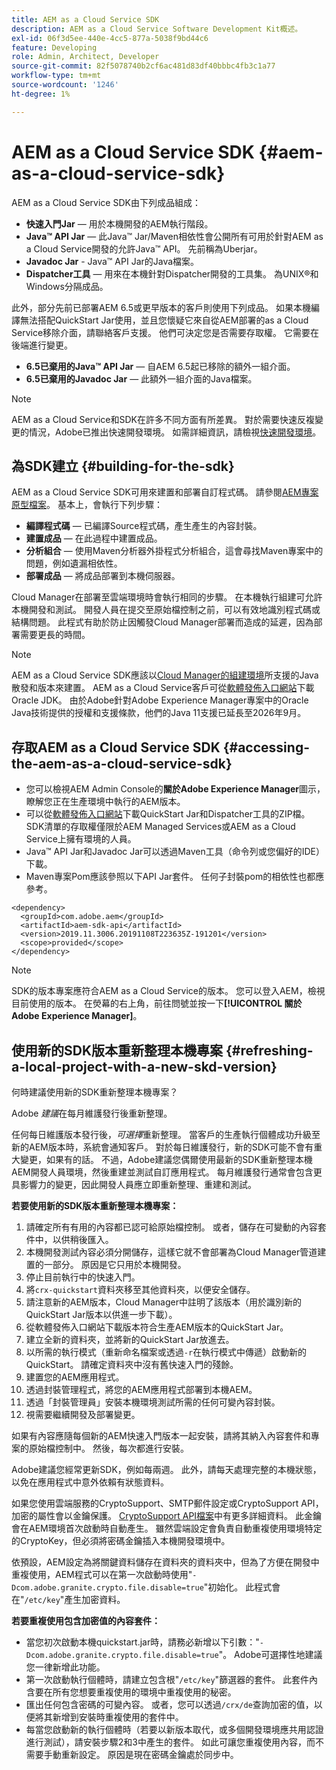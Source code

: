 ```yaml
---
title: AEM as a Cloud Service SDK
description: AEM as a Cloud Service Software Development Kit概述。
exl-id: 06f3d5ee-440e-4cc5-877a-5038f9bd44c6
feature: Developing
role: Admin, Architect, Developer
source-git-commit: 82f5078740b2cf6ac481d83df40bbbc4fb3c1a77
workflow-type: tm+mt
source-wordcount: '1246'
ht-degree: 1%

---
```


# AEM as a Cloud Service SDK {#aem-as-a-cloud-service-sdk}

AEM as a Cloud Service SDK由下列成品組成：

* **快速入門Jar** — 用於本機開發的AEM執行階段。
* **Java™ API Jar** — 此Java™ Jar/Maven相依性會公開所有可用於針對AEM as a Cloud Service開發的允許Java™ API。 先前稱為Uberjar。
* **Javadoc Jar** - Java™ API Jar的Java檔案。
* **Dispatcher工具** — 用來在本機針對Dispatcher開發的工具集。 為UNIX®和Windows分隔成品。

此外，部分先前已部署AEM 6.5或更早版本的客戶則使用下列成品。 如果本機編譯無法搭配QuickStart Jar使用，並且您懷疑它來自從AEM部署的as a Cloud Service移除介面，請聯絡客戶支援。 他們可決定您是否需要存取權。 它需要在後端進行變更。

* **6.5已棄用的Java™ API Jar** — 自AEM 6.5起已移除的額外一組介面。
* **6.5已棄用的Javadoc Jar** — 此額外一組介面的Java檔案。

>[!NOTE]
> 
> AEM as a Cloud Service和SDK在許多不同方面有所差異。 對於需要快速反複變更的情況，Adobe已推出快速開發環境。 如需詳細資訊，請檢視[快速開發環境](/help/implementing/developing/introduction/rapid-development-environments.md)。

## 為SDK建立 {#building-for-the-sdk}

AEM as a Cloud Service SDK可用來建置和部署自訂程式碼。 請參閱[AEM專案原型檔案](https://experienceleague.adobe.com/zh-hant/docs/experience-manager-core-components/using/developing/archetype/using)。 基本上，會執行下列步驟：

* **編譯程式碼** — 已編譯Source程式碼，產生產生的內容封裝。
* **建置成品** — 在此過程中建置成品。
* **分析組合** — 使用Maven分析器外掛程式分析組合，這會尋找Maven專案中的問題，例如遺漏相依性。
* **部署成品** — 將成品部署到本機伺服器。

Cloud Manager在部署至雲端環境時會執行相同的步驟。 在本機執行組建可允許本機開發和測試。 開發人員在提交至原始檔控制之前，可以有效地識別程式碼或結構問題。 此程式有助於防止因觸發Cloud Manager部署而造成的延遲，因為部署需要更長的時間。

>[!NOTE]
>
>AEM as a Cloud Service SDK應該以[Cloud Manager的組建環境](/help/implementing/cloud-manager/getting-access-to-aem-in-cloud/build-environment-details.md)所支援的Java散發和版本來建置。 AEM as a Cloud Service客戶可從[軟體發佈入口網站](https://experience.adobe.com/#/downloads/content/software-distribution/en/aemcloud.html)下載Oracle JDK。 由於Adobe針對Adobe Experience Manager專案中的Oracle Java技術提供的授權和支援條款，他們的Java 11支援已延長至2026年9月。

## 存取AEM as a Cloud Service SDK {#accessing-the-aem-as-a-cloud-service-sdk}

* 您可以檢視AEM Admin Console的&#x200B;**關於Adobe Experience Manager**&#x200B;圖示，瞭解您正在生產環境中執行的AEM版本。
* 可以從[軟體發佈入口網站](https://experience.adobe.com/#/downloads/content/software-distribution/en/aemcloud.html)下載QuickStart Jar和Dispatcher工具的ZIP檔。 SDK清單的存取權僅限於AEM Managed Services或AEM as a Cloud Service上擁有環境的人員。
* Java™ API Jar和Javadoc Jar可以透過Maven工具（命令列或您偏好的IDE）下載。
* Maven專案Pom應該參照以下API Jar套件。 任何子封裝pom的相依性也都應參考。

```
<dependency>
  <groupId>com.adobe.aem</groupId>
  <artifactId>aem-sdk-api</artifactId>
  <version>2019.11.3006.20191108T223635Z-191201</version>
  <scope>provided</scope>
</dependency>
```

>[!NOTE]
>
>SDK的版本專案應符合AEM as a Cloud Service的版本。 您可以登入AEM，檢視目前使用的版本。 在熒幕的右上角，前往問號並按一下&#x200B;**[!UICONTROL 關於Adobe Experience Manager]**。


## 使用新的SDK版本重新整理本機專案 {#refreshing-a-local-project-with-a-new-skd-version}

何時建議使用新的SDK重新整理本機專案？

Adobe *建議*&#x200B;在每月維護發行後重新整理。

任何每日維護版本發行後，*可選擇*&#x200B;重新整理。 當客戶的生產執行個體成功升級至新的AEM版本時，系統會通知客戶。 對於每日維護發行，新的SDK可能不會有重大變更，如果有的話。 不過，Adobe建議您偶爾使用最新的SDK重新整理本機AEM開發人員環境，然後重建並測試自訂應用程式。 每月維護發行通常會包含更具影響力的變更，因此開發人員應立即重新整理、重建和測試。

**若要使用新的SDK版本重新整理本機專案：**

1. 請確定所有有用的內容都已認可給原始檔控制。 或者，儲存在可變動的內容套件中，以供稍後匯入。
1. 本機開發測試內容必須分開儲存，這樣它就不會部署為Cloud Manager管道建置的一部分。 原因是它只用於本機開發。
1. 停止目前執行中的快速入門。
1. 將`crx-quickstart`資料夾移至其他資料夾，以便安全儲存。
1. 請注意新的AEM版本，Cloud Manager中註明了該版本（用於識別新的QuickStart Jar版本以供進一步下載）。
1. 從軟體發佈入口網站下載版本符合生產AEM版本的QuickStart Jar。
1. 建立全新的資料夾，並將新的QuickStart Jar放進去。
1. 以所需的執行模式（重新命名檔案或透過`-r`在執行模式中傳遞）啟動新的QuickStart。
請確定資料夾中沒有舊快速入門的殘餘。
1. 建置您的AEM應用程式。
1. 透過封裝管理程式，將您的AEM應用程式部署到本機AEM。
1. 透過「封裝管理員」安裝本機環境測試所需的任何可變內容封裝。
1. 視需要繼續開發及部署變更。

如果有內容應隨每個新的AEM快速入門版本一起安裝，請將其納入內容套件和專案的原始檔控制中。 然後，每次都進行安裝。

Adobe建議您經常更新SDK，例如每兩週。 此外，請每天處理完整的本機狀態，以免在應用程式中意外依賴有狀態資料。

如果您使用雲端服務的CryptoSupport、SMTP郵件設定或CryptoSupport API，加密的屬性會以金鑰保護。 [CryptoSupport API檔案](https://developer.adobe.com/experience-manager/reference-materials/cloud-service/javadoc/com/adobe/granite/crypto/CryptoSupport.html)中有更多詳細資料。 此金鑰會在AEM環境首次啟動時自動產生。 雖然雲端設定會負責自動重複使用環境特定的CryptoKey，但必須將密碼金鑰插入本機開發環境中。

依預設，AEM設定為將關鍵資料儲存在資料夾的資料夾中，但為了方便在開發中重複使用，AEM程式可以在第一次啟動時使用&quot;`-Dcom.adobe.granite.crypto.file.disable=true`&quot;初始化。 此程式會在&quot;`/etc/key`&quot;產生加密資料。

**若要重複使用包含加密值的內容套件：**

* 當您初次啟動本機quickstart.jar時，請務必新增以下引數：&quot;`-Dcom.adobe.granite.crypto.file.disable=true`&quot;。 Adobe可選擇性地建議您一律新增此功能。
* 第一次啟動執行個體時，請建立包含根&quot;`/etc/key`&quot;篩選器的套件。 此套件內含要在所有您想要重複使用的環境中重複使用的秘密。
* 匯出任何包含密碼的可變內容。 或者，您可以透過`/crx/de`查詢加密的值，以便將其新增到安裝時重複使用的套件中。
* 每當您啟動新的執行個體時（若要以新版本取代，或多個開發環境應共用認證進行測試），請安裝步驟2和3中產生的套件。 如此可讓您重複使用內容，而不需要手動重新設定。 原因是現在密碼金鑰處於同步中。

